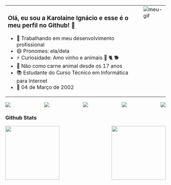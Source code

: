 
<table>
  <tr>
    <td>
      <h3>Olá, eu sou a Karolaine Ignácio e esse é o meu perfil no Github! 🫡</h3>
      <ul style="margin-top: 0;">
        <li>🔭 Trabalhando em meu desenvolvimento profissional</li>
        <li>😄 Pronomes: ela/dela</li>
        <li>⚡ Curiosidade: Amo vinho e animais 🍷 🐈 🐕</li>
        <li>🌱 Não como carne animal desde os 17 anos</li>
        <li>📚 Estudante do Curso Técnico em Informática para Internet</li>
        <li>📍 04 de Março de 2002</li>
      </ul>
    </td>
    <td style="vertical-align: top;">
      <img src="https://i.picasion.com/pic92/b772bbd0219fa81e963e8a179be977e8.gif" alt="meu-gif" style="max-width: 100%; height: auto; margin-left: 20px;">
    </td>
  </tr>
</table>

<div style="display: flex; justify-content: space-between;">
  <a href="https://www.instagram.com/karolaineign"><img src="https://img.shields.io/badge/Instagram-E4405F?style=for-the-badge&logo=instagram&logoColor=white"></a>
  <a href="mailto:krlaineignacio@gmail.com"><img src="https://img.shields.io/badge/Gmail-D14836?style=for-the-badge&logo=gmail&logoColor=white"></a>
  <a href="https://www.linkedin.com/in/karolaine-ignacio-5a93a3214/"><img src="https://img.shields.io/badge/LinkedIn-0077B5?style=for-the-badge&logo=linkedin&logoColor=white"></a>
  <a href="https://www.facebook.com/karolaine.ignacio/"><img src="https://img.shields.io/badge/Facebook-1877F2?style=for-the-badge&logo=facebook&logoColor=white"></a>
  <a href="https://discord.com/users/1021657403177062440"><img src="https://img.shields.io/badge/Discord-7289DA?style=for-the-badge&logo=discord&logoColor=white"></a>
</div>

<h3>Github Stats</h3>
<div style="display: flex; justify-content: space-between;">
  <a href="https://github.com/KrlIgnacio">
  <img height="170em"  src="https://github-readme-stats.vercel.app/api?username=KrlIgnacio&theme=midnight-purple&show_icons=true&hide=stars" />
   <a href="https://github.com/KrlIgnacio">
  <img height="170em" src="https://github-readme-stats.vercel.app/api/top-langs/?username=KrlIgnacio&hide_progress=true&theme=midnight-purple" />
</div>
